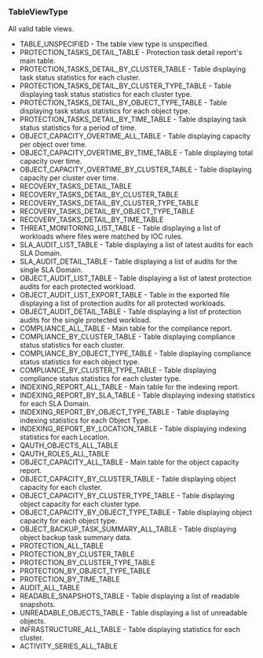 ### TableViewType
All valid table views.

- TABLE_UNSPECIFIED - The table view type is unspecified.
- PROTECTION_TASKS_DETAIL_TABLE - Protection task detail report's main table.
- PROTECTION_TASKS_DETAIL_BY_CLUSTER_TABLE - Table displaying task status statistics for each cluster.
- PROTECTION_TASKS_DETAIL_BY_CLUSTER_TYPE_TABLE - Table displaying task status statistics for each cluster type.
- PROTECTION_TASKS_DETAIL_BY_OBJECT_TYPE_TABLE - Table displaying task status statistics for each object type.
- PROTECTION_TASKS_DETAIL_BY_TIME_TABLE - Table displaying task status statistics for a period of time.
- OBJECT_CAPACITY_OVERTIME_ALL_TABLE - Table displaying capacity per object over time.
- OBJECT_CAPACITY_OVERTIME_BY_TIME_TABLE - Table displaying total capacity over time.
- OBJECT_CAPACITY_OVERTIME_BY_CLUSTER_TABLE - Table displaying capacity per cluster over time.
- RECOVERY_TASKS_DETAIL_TABLE
- RECOVERY_TASKS_DETAIL_BY_CLUSTER_TABLE
- RECOVERY_TASKS_DETAIL_BY_CLUSTER_TYPE_TABLE
- RECOVERY_TASKS_DETAIL_BY_OBJECT_TYPE_TABLE
- RECOVERY_TASKS_DETAIL_BY_TIME_TABLE
- THREAT_MONITORING_LIST_TABLE - Table displaying a list of workloads where files were matched by IOC rules.
- SLA_AUDIT_LIST_TABLE - Table displaying a list of latest audits for each SLA Domain.
- SLA_AUDIT_DETAIL_TABLE - Table displaying a list of audits for the single SLA Domain.
- OBJECT_AUDIT_LIST_TABLE - Table displaying a list of latest protection audits for each protected workload.
- OBJECT_AUDIT_LIST_EXPORT_TABLE - Table in the exported file displaying a list of protection audits for all protected workloads.
- OBJECT_AUDIT_DETAIL_TABLE - Table displaying a list of protection audits for the single protected workload.
- COMPLIANCE_ALL_TABLE - Main table for the compliance report.
- COMPLIANCE_BY_CLUSTER_TABLE - Table displaying compliance status statistics for each cluster.
- COMPLIANCE_BY_OBJECT_TYPE_TABLE - Table displaying compliance status statistics for each object type.
- COMPLIANCE_BY_CLUSTER_TYPE_TABLE - Table displaying compliance status statistics for each cluster type.
- INDEXING_REPORT_ALL_TABLE - Main table for the indexing report.
- INDEXING_REPORT_BY_SLA_TABLE - Table displaying indexing statistics for each SLA Domain.
- INDEXING_REPORT_BY_OBJECT_TYPE_TABLE - Table displaying indexing statistics for each Object Type.
- INDEXING_REPORT_BY_LOCATION_TABLE - Table displaying indexing statistics for each Location.
- QAUTH_OBJECTS_ALL_TABLE
- QAUTH_ROLES_ALL_TABLE
- OBJECT_CAPACITY_ALL_TABLE - Main table for the object capacity report.
- OBJECT_CAPACITY_BY_CLUSTER_TABLE - Table displaying object capacity for each cluster.
- OBJECT_CAPACITY_BY_CLUSTER_TYPE_TABLE - Table displaying object capacity for each cluster type.
- OBJECT_CAPACITY_BY_OBJECT_TYPE_TABLE - Table displaying object capacity for each object type.
- OBJECT_BACKUP_TASK_SUMMARY_ALL_TABLE - Table displaying object backup task summary data.
- PROTECTION_ALL_TABLE
- PROTECTION_BY_CLUSTER_TABLE
- PROTECTION_BY_CLUSTER_TYPE_TABLE
- PROTECTION_BY_OBJECT_TYPE_TABLE
- PROTECTION_BY_TIME_TABLE
- AUDIT_ALL_TABLE
- READABLE_SNAPSHOTS_TABLE - Table displaying a list of readable snapshots.
- UNREADABLE_OBJECTS_TABLE - Table displaying a list of unreadable objects.
- INFRASTRUCTURE_ALL_TABLE - Table displaying statistics for each cluster.
- ACTIVITY_SERIES_ALL_TABLE
